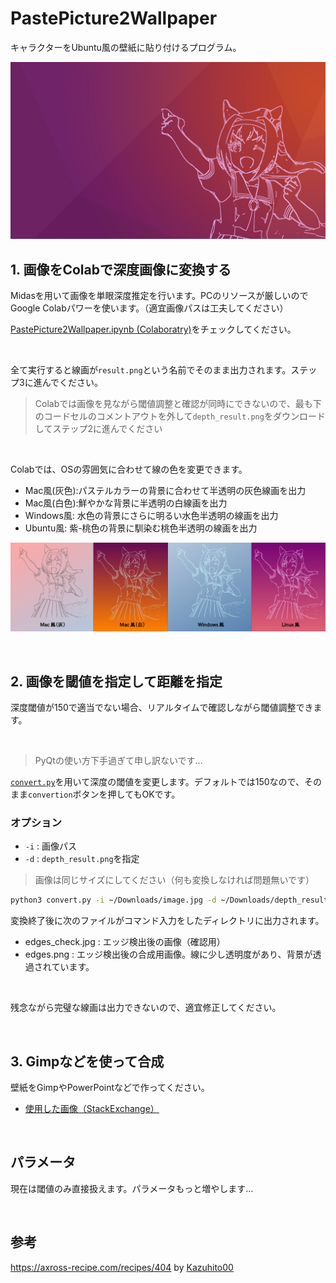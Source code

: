 # PastePicture2Wallpaper

キャラクターをUbuntu風の壁紙に貼り付けるプログラム。

![](./images_for_readme/urara-ubuntu-wallpaper.jpg)

## 1. 画像をColabで深度画像に変換する

Midasを用いて画像を単眼深度推定を行います。PCのリソースが厳しいのでGoogle Colabパワーを使います。（適宜画像パスは工夫してください）

[PastePicture2Wallpaper.ipynb (Colaboratry)](https://colab.research.google.com/github/Ar-Ray-code/PastePicture2Wallpaper/blob/main/PastePicture2Wallpaper.ipynb)をチェックしてください。

<br>

全て実行すると線画が`result.png`という名前でそのまま出力されます。ステップ3に進んでください。

> Colabでは画像を見ながら閾値調整と確認が同時にできないので、最も下のコードセルのコメントアウトを外して`depth_result.png`をダウンロードしてステップ2に進んでください

<br>

Colabでは、OSの雰囲気に合わせて線の色を変更できます。

- Mac風(灰色):パステルカラーの背景に合わせて半透明の灰色線画を出力
- Mac風(白色):鮮やかな背景に半透明の白線画を出力
- Windows風: 水色の背景にさらに明るい水色半透明の線画を出力
- Ubuntu風: 紫-桃色の背景に馴染む桃色半透明の線画を出力

![](./images_for_readme/export-variation.png)

<br>

## 2. 画像を閾値を指定して距離を指定

深度閾値が150で適当でない場合、リアルタイムで確認しながら閾値調整できます。

<br>

> PyQtの使い方下手過ぎて申し訳ないです…

[`convert.py`](./convert.py)を用いて深度の閾値を変更します。デフォルトでは150なので、そのまま`convertion`ボタンを押してもOKです。

### オプション

- `-i` : 画像パス
- `-d` : `depth_result.png`を指定

> 画像は同じサイズにしてください（何も変換しなければ問題無いです）

```bash
python3 convert.py -i ~/Downloads/image.jpg -d ~/Downloads/depth_result.png
```

変換終了後に次のファイルがコマンド入力をしたディレクトリに出力されます。

- edges_check.jpg : エッジ検出後の画像（確認用）
- edges.png : エッジ検出後の合成用画像。線に少し透明度があり、背景が透過されています。

<br>

残念ながら完璧な線画は出力できないので、適宜修正してください。

<br>

## 3. Gimpなどを使って合成

壁紙をGimpやPowerPointなどで作ってください。

- [使用した画像（StackExchange）](https://askubuntu.com/questions/1187569/where-to-find-default-ubuntu-purple-wallpaper-without-animals)

<br>

## パラメータ

現在は閾値のみ直接扱えます。パラメータもっと増やします…

<br>

## 参考

https://axross-recipe.com/recipes/404 by [Kazuhito00](https://github.com/Kazuhito00/)